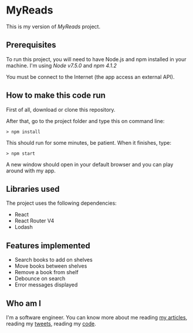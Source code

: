 # MyReads

This is my version of *MyReads* project.

## Prerequisites

To run this project, you will need to have Node.js and npm installed in your machine.
I'm using *Node v7.5.0* and *npm 4.1.2*

You must be connect to the Internet (the app access an external API).

## How to make this code run

First of all, download or clone this repository.

After that, go to the project folder and type this on command line:

```
> npm install
```

This should run for some minutes, be patient. When it finishes, type:

```
> npm start
```

A new window should open in your default browser and you can play around with my app.

## Libraries used

The project uses the following dependencies:

* React
* React Router V4
* Lodash

## Features implemented

- Search books to add on shelves
- Move books between shelves
- Remove a book from shelf
- Debounce on search
- Error messages displayed

## Who am I

I'm a software engineer. You can know more about me reading [my articles](http://blog.josenaves.com), reading my [tweets](http://twitter.com/josenaves), reading my [code](http://github.com/josenaves).





















